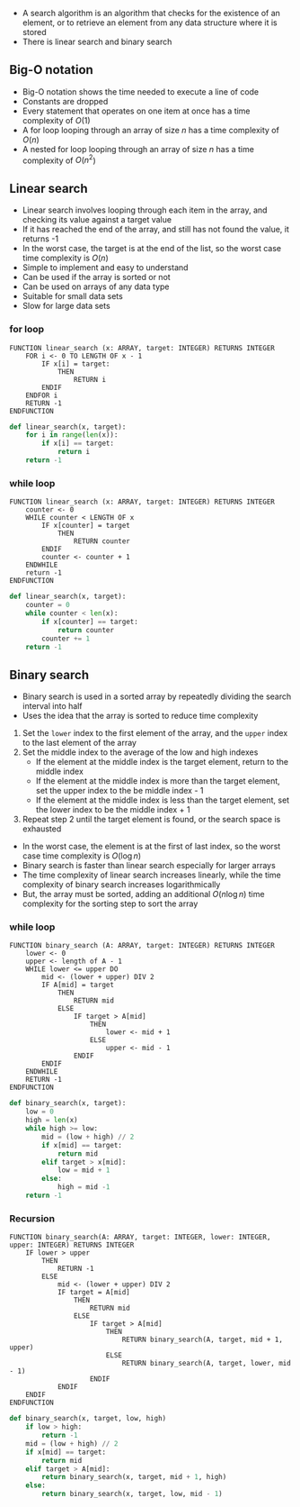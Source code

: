 - A search algorithm is an algorithm that checks for the existence of an element, or to retrieve an element from any data structure where it is stored
- There is linear search and binary search
## Big-O notation
- Big-O notation shows the time needed to execute a line of code
- Constants are dropped
- Every statement that operates on one item at once has a time complexity of $O(1)$
- A for loop looping through an array of size $n$ has a time complexity of $O(n)$
- A nested for loop looping through an array of size $n$ has a time complexity of $O(n^2$)
## Linear search
- Linear search involves looping through each item in the array, and checking its value against a target value
- If it has reached the end of the array, and still has not found the value, it returns -1
- In the worst case, the target is at the end of the list, so the worst case time complexity is $O(n)$
- Simple to implement and easy to understand
- Can be used if the array is sorted or not
- Can be used on arrays of any data type
- Suitable for small data sets
- Slow for large data sets
### for loop
```pseduo
FUNCTION linear_search (x: ARRAY, target: INTEGER) RETURNS INTEGER
	FOR i <- 0 TO LENGTH OF x - 1
		IF x[i] = target:
			THEN
				RETURN i
		ENDIF
	ENDFOR i
	RETURN -1
ENDFUNCTION
```
```Python
def linear_search(x, target):
	for i in range(len(x)):
		if x[i] == target:
			return i
	return -1
```
### while loop
```pseudo
FUNCTION linear_search (x: ARRAY, target: INTEGER) RETURNS INTEGER
	counter <- 0
	WHILE counter < LENGTH OF x
		IF x[counter] = target
			THEN
				RETURN counter
		ENDIF
		counter <- counter + 1
	ENDWHILE
	return -1
ENDFUNCTION
```
```Python
def linear_search(x, target):
	counter = 0
	while counter < len(x):
		if x[counter] == target:
			return counter
		counter += 1
	return -1
```

## Binary search
- Binary search is used in a sorted array by repeatedly dividing the search interval into half
- Uses the idea that the array is sorted to reduce time complexity
1. Set the `lower` index to the first element of the array, and the `upper` index to the last element of the array
2. Set the middle index to the average of the low and high indexes
	- If the element at the middle index is the target element, return to the middle index
	- If the element at the middle index is more than the target element, set the upper index to the be middle index - 1
	- If the element at the middle index is less than the target element, set the lower index to be the middle index + 1
3. Repeat step 2 until the target element is found, or the search space is exhausted
- In the worst case, the element is at the first of last index, so the worst case time complexity is $O(\log n)$ 
- Binary search is faster than linear search especially for larger arrays
- The time complexity of linear search increases linearly, while the time complexity of binary search increases logarithmically
- But, the array must be sorted, adding an additional $O(n \log n)$ time complexity for the sorting step to sort the array
### while loop
```pseudo
FUNCTION binary_search (A: ARRAY, target: INTEGER) RETURNS INTEGER
	lower <- 0
	upper <- length of A - 1
	WHILE lower <= upper DO
		mid <- (lower + upper) DIV 2
		IF A[mid] = target
			THEN
				RETURN mid
			ELSE
				IF target > A[mid]
					THEN
						lower <- mid + 1
					ELSE
						upper <- mid - 1
				ENDIF
		ENDIF
	ENDWHILE
	RETURN -1
ENDFUNCTION
```
```Python
def binary_search(x, target):
	low = 0
	high = len(x)
	while high >= low:
		mid = (low + high) // 2
		if x[mid] == target:
			return mid
		elif target > x[mid]:
			low = mid + 1
		else:
			high = mid -1
	return -1
```
### Recursion
```pseudo
FUNCTION binary_search(A: ARRAY, target: INTEGER, lower: INTEGER, upper: INTEGER) RETURNS INTEGER
	IF lower > upper
		THEN
			RETURN -1
		ELSE
			mid <- (lower + upper) DIV 2
			IF target = A[mid]
				THEN
					RETURN mid
				ELSE
					IF target > A[mid]
						THEN
							RETURN binary_search(A, target, mid + 1, upper)
						ELSE
							RETURN binary_search(A, target, lower, mid - 1)
					ENDIF
			ENDIF
	ENDIF
ENDFUNCTION
```
```python
def binary_search(x, target, low, high)
	if low > high:
		return -1
	mid = (low + high) // 2
	if x[mid] == target:
		return mid
	elif target > A[mid]:
		return binary_search(x, target, mid + 1, high)
	else:
		return binary_search(x, target, low, mid - 1)
```